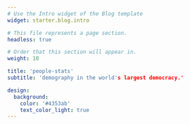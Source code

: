 ```yaml
---
# Use the Intro widget of the Blog template
widget: starter.blog.intro

# This file represents a page section.
headless: true

# Order that this section will appear in.
weight: 10

title: 'people-stats' 
subtitle: 'demography in the world's largest democracy.'

design:
  background:
    color: '#4353ab'
    text_color_light: true
---
```

